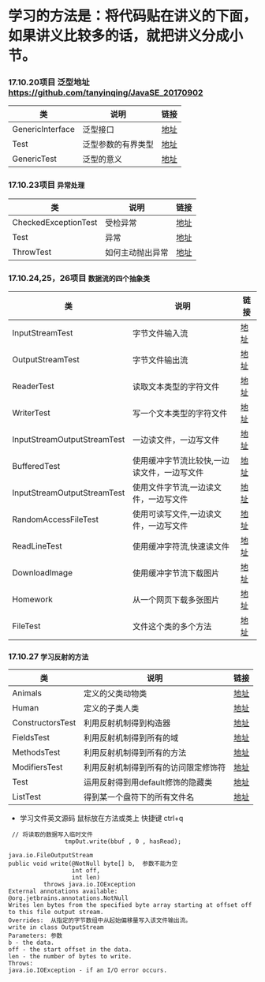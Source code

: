 # 学习的方法是：将代码贴在讲义的下面，如果讲义比较多的话，就把讲义分成小节。

### 17.10.20项目  泛型地址   https://github.com/tanyinqing/JavaSE_20170902

|类|说明|链接|
|---|---|---|
|GenericInterface|泛型接口|[地址](https://github.com/tanyinqing/JavaSE_20170902/blob/master/src/main/java/cn/edu/tsinghua/javase/generic/GenericInterface.java)|
|Test|泛型参数的有界类型|[地址](https://github.com/tanyinqing/JavaSE_20170902/blob/master/src/main/java/cn/edu/tsinghua/javase/generic/Test.java)|
|GenericTest|泛型的意义|[地址](https://github.com/tanyinqing/JavaSE_20170902/blob/master/src/main/java/cn/edu/tsinghua/javase/generic/GenericTest.java)|

### 17.10.23项目 `异常处理`
类|说明|链接|
|---|---|---|
|CheckedExceptionTest|受检异常|[地址](https://github.com/tanyinqing/JavaSE_20170902/blob/master/src/main/java/cn/edu/tsinghua/javase/exception/CheckedExceptionTest.java)|
|Test|异常|[地址](https://github.com/tanyinqing/JavaSE_20170902/blob/master/src/main/java/cn/edu/tsinghua/javase/exception/Test.java)|
|ThrowTest|如何主动抛出异常|[地址](https://github.com/tanyinqing/JavaSE_20170902/blob/master/src/main/java/cn/edu/tsinghua/javase/exception/ThrowTest.java)|

### 17.10.24,25，26项目 `数据流的四个抽象类`
类|说明|链接|
|---|---|---|
|InputStreamTest|字节文件输入流|[地址](https://github.com/tanyinqing/JavaSE_20170902/blob/master/src/main/java/cn/edu/tsinghua/javase/io/InputStreamTest.java)|
|OutputStreamTest|字节文件输出流|[地址](https://github.com/tanyinqing/JavaSE_20170902/blob/master/src/main/java/cn/edu/tsinghua/javase/io/OutputStreamTest.java)|
|ReaderTest|读取文本类型的字符文件|[地址](https://github.com/tanyinqing/JavaSE_20170902/blob/master/src/main/java/cn/edu/tsinghua/javase/io/ReaderTest.java)|
|WriterTest|写一个文本类型的字符文件|[地址](https://github.com/tanyinqing/JavaSE_20170902/blob/master/src/main/java/cn/edu/tsinghua/javase/io/WriterTest.java)|
|InputStreamOutputStreamTest|一边读文件，一边写文件|[地址](https://github.com/tanyinqing/JavaSE_20170902/blob/master/src/main/java/cn/edu/tsinghua/javase/io/InputStreamOutputStreamTest.java)|
|BufferedTest|使用缓冲字节流比较快,一边读文件，一边写文件|[地址](https://github.com/tanyinqing/JavaSE_20170902/blob/master/src/main/java/cn/edu/tsinghua/javase/io/BufferedTest.java)|
|InputStreamOutputStreamTest|使用文件字节流,一边读文件，一边写文件|[地址](https://github.com/tanyinqing/JavaSE_20170902/blob/master/src/main/java/cn/edu/tsinghua/javase/io/InputStreamOutputStreamTest.java)|
|RandomAccessFileTest|使用可读写文件,一边读文件，一边写文件|[地址](https://github.com/tanyinqing/JavaSE_20170902/blob/master/src/main/java/cn/edu/tsinghua/javase/io/RandomAccessFileTest.java)|
|ReadLineTest|使用缓冲字符流,快速读文件|[地址](https://github.com/tanyinqing/JavaSE_20170902/blob/master/src/main/java/cn/edu/tsinghua/javase/io/ReadLineTest.java)|
|DownloadImage|使用缓冲字节流下载图片|[地址](https://github.com/tanyinqing/JavaSE_20170902/blob/master/src/main/java/cn/edu/tsinghua/javase/io/DownloadImage.java)|
|Homework|从一个网页下载多张图片|[地址](https://github.com/tanyinqing/JavaSE_20170902/blob/master/src/main/java/cn/edu/tsinghua/javase/io/Homework.java)|
|FileTest|文件这个类的多个方法|[地址](https://github.com/tanyinqing/JavaSE_20170902/blob/master/src/main/java/cn/edu/tsinghua/javase/io/FileTest.java)|

### 17.10.27 `学习反射的方法`
类|说明|链接|
|---|---|---|
|Animals|定义的父类动物类|[地址](https://github.com/tanyinqing/JavaSE_20170902/blob/master/src/main/java/cn/edu/tsinghua/javase/reflect/Animals.java)|
|Human|定义的子类人类|[地址](https://github.com/tanyinqing/JavaSE_20170902/blob/master/src/main/java/cn/edu/tsinghua/javase/reflect/Human.java)|
|ConstructorsTest|利用反射机制得到构造器|[地址](https://github.com/tanyinqing/JavaSE_20170902/blob/master/src/main/java/cn/edu/tsinghua/javase/reflect/ConstructorsTest.java)|
|FieldsTest|利用反射机制得到所有的域|[地址](https://github.com/tanyinqing/JavaSE_20170902/blob/master/src/main/java/cn/edu/tsinghua/javase/reflect/FieldsTest.java)|
|MethodsTest|利用反射机制得到所有的方法|[地址](https://github.com/tanyinqing/JavaSE_20170902/blob/master/src/main/java/cn/edu/tsinghua/javase/reflect/MethodsTest.java)|
|ModifiersTest|利用反射机制得到所有的访问限定修饰符|[地址](https://github.com/tanyinqing/JavaSE_20170902/blob/master/src/main/java/cn/edu/tsinghua/javase/reflect/ModifiersTest.java)|
|Test|运用反射得到用default修饰的隐藏类|[地址](https://github.com/tanyinqing/JavaSE_20170902/blob/master/src/main/java/cn/edu/tsinghua/javase/reflect/Test.java)|
|ListTest|得到某一个盘符下的所有文件名|[地址](https://github.com/tanyinqing/JavaSE_20170902/blob/master/src/main/java/cn/edu/tsinghua/javase/reflect/ListTest.java)|

- 学习文件英文源码 鼠标放在方法或类上 快捷键 ctrl+q
```
 // 将读取的数据写入临时文件
                tmpOut.write(bbuf , 0 , hasRead);
                
java.io.FileOutputStream
public void write(@NotNull byte[] b,  参数不能为空
                  int off,
                  int len)
          throws java.io.IOException
External annotations available: 
@org.jetbrains.annotations.NotNull
Writes len bytes from the specified byte array starting at offset off to this file output stream.
Overrides:  从指定的字节数组中从起始偏移量写入该文件输出流。          
write in class OutputStream
Parameters: 参数
b - the data.
off - the start offset in the data.
len - the number of bytes to write.
Throws:
java.io.IOException - if an I/O error occurs.
```
  